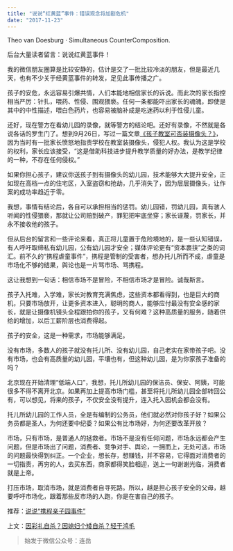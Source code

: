 ```yaml
---
title: "说说“红黄蓝”事件：错误观念将加剧危机"
date: "2017-11-23"
---
```


Theo van Doesburg · Simultaneous CounterComposition.

后台大量读者留言：说说红黄蓝事件！

我的微信朋友圈算是比较安静的，估计是交了一批比较冷淡的朋友，但是最近几天，也有不少关于经黄蓝事件的转发，足见此事传播之广。

孩子的安危，永远容易引爆共情，人们本能地相信家长的诉说。而此次的家长指控相当严厉：针扎，喂药、性侵、围观猥亵。任何一条都能吓出家长的魂魄，即使是其中的中性描述，喂白色药片，也容易被脑补成是吃迷药以利于性侵儿童。

还好，现在警方在看幼儿园的录像，就等警方的结论吧。还好有录像，不然就是各说各话的罗生门了。想到9月26日，写过一篇文章[《孩子教室可否装摄像头？》](http://mp.weixin.qq.com/s?__biz=MjM5NDU0Mjk2MQ==&mid=2651623551&idx=1&sn=5266b3bc79b376d28f782b54be29aab2&chksm=bd7e14618a099d77945b87bfd3cf66898e4f144daa722361302095a3d0015473379494133e2b&scene=21#wechat_redirect)，因为当时有一批家长愤怒地指责学校在教室装摄像头，侵犯人权。我认为这是学校的权利，家长应该接受，“这是借助科技进步提升教学质量的好办法，是教学纪律的一种，不存在任何侵权。”

如果你担心孩子，建议你送孩子到有摄像头的幼儿园，技术能够大大提升安全，正如现在高档一点的住宅区，入室盗窃和抢劫，几乎消失了，因为层层摄像头，让作案的成功率趋近于零。

我想，事情有结论后，各自可以承担相当的惩罚。幼儿园错，罚幼儿园，真有骇人听闻的性侵猥亵，那就让公司赔到破产，罪犯把牢底坐穿；家长诬蔑，罚家长，并永不接收他的孩子。

但从后台的留言和一些评论来看，真正将儿童置于危险境地的，是一些认知错误，有人呼吁取缔私有幼儿园，公有幼儿园才安全；媒体评论更有“资本裹挟”之类的词汇。前不久的“携程虐童事件”，携程是管制的受害者，想办托儿所而不成，虐童是市场化不够的结果，舆论也是一片骂市场、骂携程。

这让我想到一句话：相信市场不是冒险，不相信市场才是冒险。诚哉斯言。

孩子入托难，入学难，家长对教育充满焦虑，这些资本都看得到，也是巨大的商机，只要市场放开，让更多资本进入，聪明的商人，能够应付最没有安全感的家长，就是让摄像机镜头全程跟拍你的孩子，又有何难？这种高质量的服务，随着供给的增加，以后工薪阶层也消费得起。

孩子的安全，这是一种需求，市场能够满足。

没有市场，多数人的孩子就没有托儿所、没有幼儿园，自己老实在家带孩子吧。没有市场，也会有高质量的幼儿园，平壤也有，但这种幼儿园，是为你家孩子准备的吗？

北京现在开始清理“低端人口”，我想，托儿所幼儿园的保洁员、保安、阿姨，可能很多不得不离开北京。如果再加上提高市场门槛，甚至将托儿所幼儿园全部转回公有，可以想见，将来的孩子，不仅安全没有提升，连入托入园机会都会没有。

托儿所幼儿园的工作人员，全是有编制的公务员，他们就必然对你孩子好？如果公务员都是圣人，为何还要中纪委？如果公有比市场好，为何还要改革开放？

市场，只有市场，是普通人的拯救者。市场不是没有任何问题，市场永远都会产生问题，但是市场出了问题，消费者、竞争对手、舆论，一拥而上，无处可逃，市场的问题最快得到纠正。一个企业，想长存，想赚钱，并不容易，它得面对消费者的一切指责，再穷的人，去买东西，商家都得笑脸相迎，送上一句谢谢光临，消费者就是上帝。

打压市场，取消市场，就是消费者自寻死路。所以，越是担心孩子安全的父母，越要呼吁市场化，跟着那些反市场的人跑，你是在害自己的孩子。

推荐：[说说“携程亲子园事件”](http://mp.weixin.qq.com/s?__biz=MjM5NDU0Mjk2MQ==&mid=2651623789&idx=1&sn=ed8b9f6b36c33290cffaed4fd8c6abe3&chksm=bd7e15738a099c657e2c9c78a655d22b66385e42c0f051c3382583370eec83dc28714e15bc33&scene=21#wechat_redirect)

上文：[因彩礼自杀？因媳妇个矮自杀？轻于鸿毛](http://mp.weixin.qq.com/s?__biz=MjM5NDU0Mjk2MQ==&mid=2651624084&idx=1&sn=1baa80d9274569995c0913818d1eab7b&chksm=bd7e168a8a099f9c1d261c67a299047fbb8150ada8070e352f7776379c99aee981710b16d6b8&scene=21#wechat_redirect)

> 始发于微信公众号：连岳
